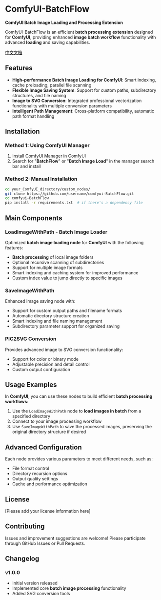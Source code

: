 # ComfyUI-BatchFlow

**ComfyUI Batch Image Loading and Processing Extension**

ComfyUI-BatchFlow is an efficient **batch processing extension** designed for **ComfyUI**, providing enhanced **image batch workflow** functionality with advanced **loading** and saving capabilities.

[中文文档](README_zh.md)

## Features

- **High-performance Batch Image Loading for ComfyUI**: Smart indexing, cache preloading, parallel file scanning
- **Flexible Image Saving System**: Support for custom paths, subdirectory structures, and file naming
- **Image to SVG Conversion**: Integrated professional vectorization functionality with multiple conversion parameters
- **Intelligent Path Management**: Cross-platform compatibility, automatic path format handling

## Installation

### Method 1: Using ComfyUI Manager
1. Install [ComfyUI Manager](https://github.com/ltdrdata/ComfyUI-Manager) in ComfyUI
2. Search for "**BatchFlow**" or "**Batch Image Load**" in the manager search bar and install

### Method 2: Manual Installation
```bash
cd your_ComfyUI_directory/custom_nodes/
git clone https://github.com/username/comfyui-BatchFlow.git
cd comfyui-BatchFlow
pip install -r requirements.txt  # if there's a dependency file
```

## Main Components

### LoadImageWithPath - Batch Image Loader
Optimized **batch image loading node** for **ComfyUI** with the following features:
- **Batch processing** of local image folders
- Optional recursive scanning of subdirectories
- Support for multiple image formats
- Smart indexing and caching system for improved performance
- Custom index value to jump directly to specific images

### SaveImageWithPath
Enhanced image saving node with:
- Support for custom output paths and filename formats
- Automatic directory structure creation
- Smart indexing and file naming management
- Subdirectory parameter support for organized saving

### PIC2SVG Conversion
Provides advanced image to SVG conversion functionality:
- Support for color or binary mode
- Adjustable precision and detail control
- Custom output configuration

## Usage Examples

In **ComfyUI**, you can use these nodes to build efficient **batch processing workflows**:

1. Use the `LoadImageWithPath` node to **load images in batch** from a specified directory
2. Connect to your image processing workflow
3. Use `SaveImageWithPath` to save the processed images, preserving the original directory structure if desired

## Advanced Configuration

Each node provides various parameters to meet different needs, such as:
- File format control
- Directory recursion options
- Output quality settings
- Cache and performance optimization

## License

[Please add your license information here]

## Contributing

Issues and improvement suggestions are welcome! Please participate through GitHub Issues or Pull Requests.

## Changelog

### v1.0.0
- Initial version released
- Implemented core **batch image processing** functionality
- Added SVG conversion tools
